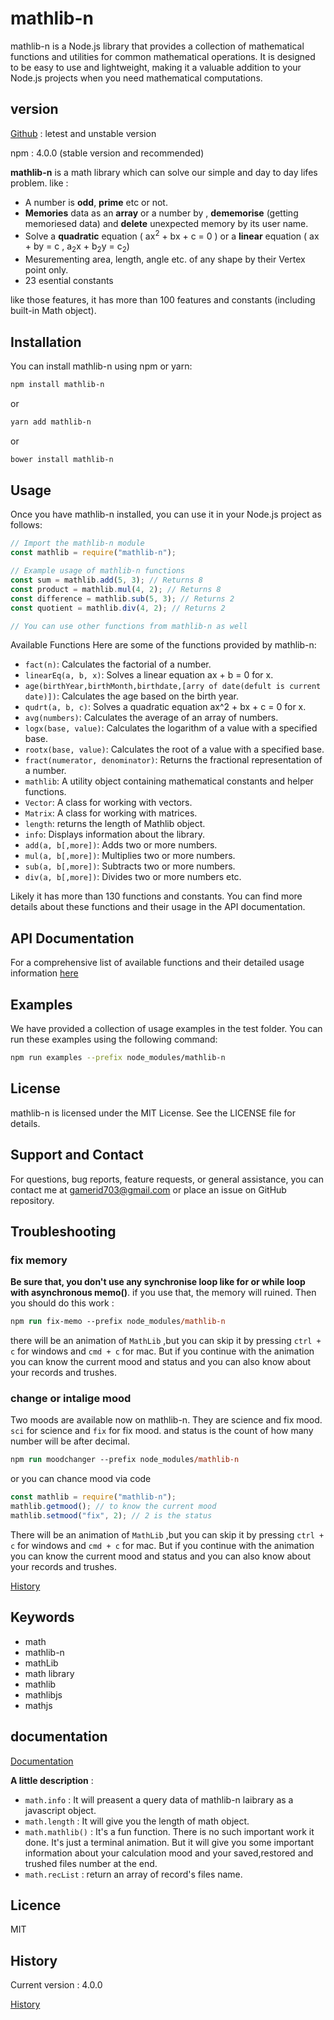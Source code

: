 # mathlib-n

mathlib-n is a Node.js library that provides a collection of mathematical functions and utilities for common mathematical operations. It is designed to be easy to use and lightweight, making it a valuable addition to your Node.js projects when you need mathematical computations.

## version

[Github](https://github.com/bicitrobiggan/mathlib-n.git) : letest and unstable version

npm : 4.0.0 (stable version and recommended)

**mathlib-n** is a math library
which can solve our simple and day to day lifes problem. like :

- A number is **odd**, **prime** etc or not.
- **Memories** data as an **array** or a number by , **dememorise** (getting memoriesed data) and **delete** unexpected memory by its user name.
- Solve a **quadratic** equation ( ax<sup>2</sup> + bx + c = 0 ) or a **linear** equation ( ax + by = c , a<sub>2</sub>x + b<sub>2</sub>y = c<sub>2</sub>)
- Mesurementing area, length, angle etc. of any shape by their Vertex point only.
- 23 esential constants

like those features, it has more than 100 features and constants (including built-in Math object).

## Installation

You can install mathlib-n using npm or yarn:

```bash
npm install mathlib-n
```

or

```bash
yarn add mathlib-n
```

or

```bash
bower install mathlib-n
```

## Usage

Once you have mathlib-n installed, you can use it in your Node.js project as follows:

```javascript
// Import the mathlib-n module
const mathlib = require("mathlib-n");

// Example usage of mathlib-n functions
const sum = mathlib.add(5, 3); // Returns 8
const product = mathlib.mul(4, 2); // Returns 8
const difference = mathlib.sub(5, 3); // Returns 2
const quotient = mathlib.div(4, 2); // Returns 2

// You can use other functions from mathlib-n as well
```

Available Functions
Here are some of the functions provided by mathlib-n:

- `fact(n)`: Calculates the factorial of a number.
- `linearEq(a, b, x)`: Solves a linear equation ax + b = 0 for x.
- `age(birthYear,birthMonth,birthdate,[arry of date(defult is current date)])`: Calculates the age based on the birth year.
- `qudrt(a, b, c)`: Solves a quadratic equation ax^2 + bx + c = 0 for x.
- `avg(numbers)`: Calculates the average of an array of numbers.
- `logx(base, value)`: Calculates the logarithm of a value with a specified base.
- `rootx(base, value)`: Calculates the root of a value with a specified base.
- `fract(numerator, denominator)`: Returns the fractional representation of a number.
- `mathlib`: A utility object containing mathematical constants and helper functions.
- `Vector`: A class for working with vectors.
- `Matrix`: A class for working with matrices.
- `length`: returns the length of Mathlib object.
- `info`: Displays information about the library.
- `add(a, b[,more])`: Adds two or more numbers.
- `mul(a, b[,more])`: Multiplies two or more numbers.
- `sub(a, b[,more])`: Subtracts two or more numbers.
- `div(a, b[,more])`: Divides two or more numbers etc.

Likely it has more than 130 functions and constants.
You can find more details about these functions and their usage in the API documentation.

## API Documentation

For a comprehensive list of available functions and their detailed usage information [here](https://marufhasan24.github.io/mathlib_wiki/wiki.html)

## Examples

We have provided a collection of usage examples in the test folder. You can run these examples using the following command:

```bash
npm run examples --prefix node_modules/mathlib-n
```

## License

mathlib-n is licensed under the MIT License. See the LICENSE file for details.

## Support and Contact

For questions, bug reports, feature requests, or general assistance, you can contact me at <gamerid703@gmail.com> or place an issue on GitHub repository.

## Troubleshooting

### fix memory

**Be sure that, you don't use any synchronise loop like for or while loop with asynchronous memo()**.
if you use that, the memory will ruined. Then you should do this work :

```ps
npm run fix-memo --prefix node_modules/mathlib-n
```

there will be an animation of `MathLib` ,but you can skip it by pressing `ctrl + c` for windows and `cmd + c` for mac. But if you continue with the animation you can know the current mood and status and you can also know about your records and trushes.

### change or intalige mood

Two moods are available now on mathlib-n. They are science and fix mood. `sci` for science and `fix` for fix mood. and status is the count of how many number will be after decimal.

```ps
npm run moodchanger --prefix node_modules/mathlib-n
```

or you can chance mood via code

```javascript
const mathlib = require("mathlib-n");
mathlib.getmood(); // to know the current mood
mathlib.setmood("fix", 2); // 2 is the status
```

There will be an animation of `MathLib` ,but you can skip it by pressing `ctrl + c` for windows and `cmd + c` for mac. But if you continue with the animation you can know the current mood and status and you can also know about your records and trushes.

[History](https://marufhasan24.github.io/mathlib_wiki2/index.html#changeLog)

## Keywords

- math
- mathlib-n
- mathLib
- math library
- mathlib
- mathlibjs
- mathjs

## documentation

[Documentation](https://marufhasan24.github.io/mathlib_wiki2/wiki.html)

**A little description** :

- `math.info` : It will preasent a query data of mathlib-n laibrary as a javascript object.
- `math.length` : It will give you the length of math object.
- `math.mathlib()` : It's a fun function. There is no such important work it done. It's just a terminal animation. But it will give you some important information about your calculation mood and your saved,restored and trushed files number at the end.
- `math.recList` : return an array of record's files name.

## Licence

MIT

## History

Current version : 4.0.0

[History](https://marufhasan24.github.io/mathlib_wiki/changelog.html)

